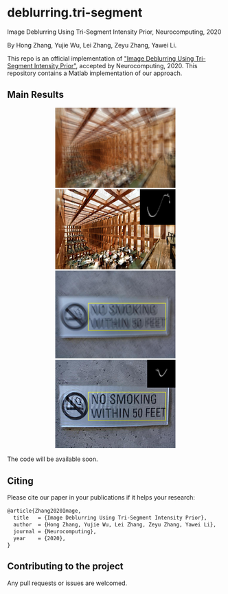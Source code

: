 # deblurring.tri-segment
Image Deblurring Using Tri-Segment Intensity Prior, Neurocomputing, 2020

By Hong Zhang, Yujie Wu, Lei Zhang, Zeyu Zhang, Yawei Li.

This repo is an official implementation of ["Image Deblurring Using Tri-Segment Intensity Prior"](https://www.sciencedirect.com/science/article/abs/pii/S0925231220302782?via%3Dihub), accepted by Neurocomputing, 2020. This repository contains a Matlab implementation of our approach.

## Main Results

<div align="center">
  <img src="figs/blur1.jpg", width=280 />  <img src="figs/deblur1.jpg", width=280 />  
</div>
<div align="center">
  <img src="figs/blur2.jpg", width=280 />  <img src="figs/deblur2.jpg", width=280 />  
</div>

The code will be available soon.

## Citing
Please cite our paper in your publications if it helps your research:
```
@article{Zhang2020Image,
  title   = {Image Deblurring Using Tri-Segment Intensity Prior},
  author  = {Hong Zhang, Yujie Wu, Lei Zhang, Zeyu Zhang, Yawei Li},
  journal = {Neurocomputing},
  year    = {2020},
}
```

## Contributing to the project
Any pull requests or issues are welcomed.
